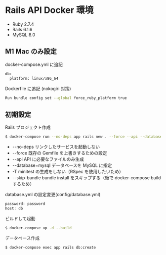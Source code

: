 # Rails API Docker 環境

- Ruby 2.7.4
- Rails 6.1.6
- MySQL 8.0

## M1 Mac のみ設定

docker-compose.yml に追記

```bash
db:
  platform: linux/x86_64
```

Dockerfile に追記 (nokogiri 対策)

```bash
Run bundle config set --global force_ruby_platform true
```

## 初期設定

Rails プロジェクト作成

```bash
$ docker-compose run --no-deps app rails new . --force --api --database=mysql -T --skip-bundle
```

- --no-deps リンクしたサービスを起動しない
- --force 既存の Gemfile を上書きするための設定
- --api API に必要なファイルのみ生成
- --database=mysql データベースを MySQL に指定
- -T minitest の生成をしない（RSpec を使用したいため）
- --skip-bundle bundle install をスキップする（後で docker-compose build するため）

database.yml の設定変更(config/database.yml)

```bash
password: password
host: db
```

ビルドして起動

```bash
$ docker-compose up -d --build
```

データベース作成

```bash
$ docker-compose exec app rails db:create
```
